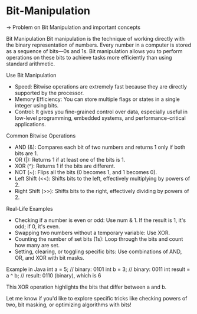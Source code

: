 # Bit-Manipulation
-> Problem on Bit Manipulation and important concepts

Bit Manipulation
Bit manipulation is the technique of working directly with the binary representation of numbers.
Every number in a computer is stored as a sequence of bits—0s and 1s. 
Bit manipulation allows you to perform operations on these bits to achieve tasks more efficiently than using standard arithmetic.

Use Bit Manipulation
- Speed: Bitwise operations are extremely fast because they are directly supported by the processor.
- Memory Efficiency: You can store multiple flags or states in a single integer using bits.
- Control: It gives you fine-grained control over data, especially useful in low-level programming, embedded systems, and performance-critical applications.

Common Bitwise Operations
- AND (&): Compares each bit of two numbers and returns 1 only if both bits are 1.
- OR (|): Returns 1 if at least one of the bits is 1.
- XOR (^): Returns 1 if the bits are different.
- NOT (~): Flips all the bits (0 becomes 1, and 1 becomes 0).
- Left Shift (<<): Shifts bits to the left, effectively multiplying by powers of 2.
- Right Shift (>>): Shifts bits to the right, effectively dividing by powers of 2.

Real-Life Examples
- Checking if a number is even or odd: Use num & 1. If the result is 1, it's odd; if 0, it's even.
- Swapping two numbers without a temporary variable: Use XOR.
- Counting the number of set bits (1s): Loop through the bits and count how many are set.
- Setting, clearing, or toggling specific bits: Use combinations of AND, OR, and XOR with bit masks.

Example in Java
int a = 5;      // binary: 0101
int b = 3;      // binary: 0011
int result = a ^ b;  // result: 0110 (binary), which is 6


This XOR operation highlights the bits that differ between a and b.

Let me know if you'd like to explore specific tricks like checking powers of two, bit masking, or optimizing algorithms with bits!



